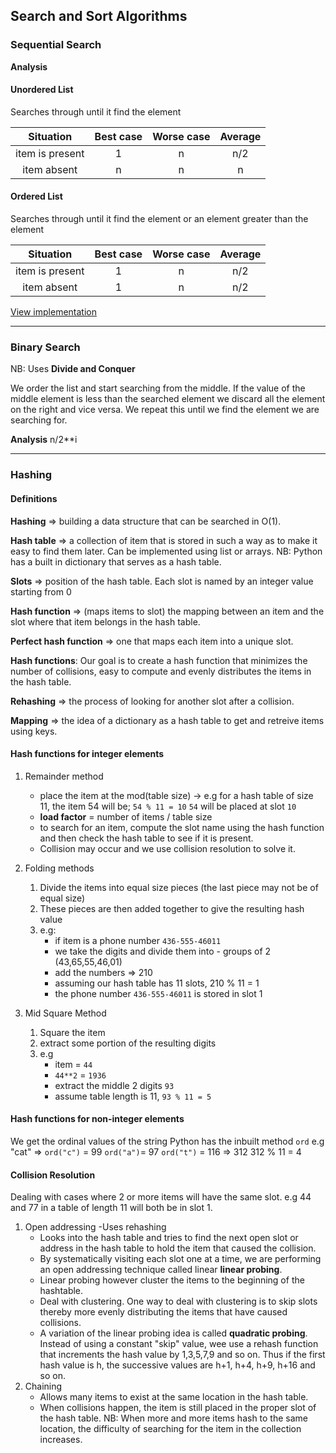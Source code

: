 ## Search and Sort Algorithms

### Sequential Search

**Analysis**

#### Unordered List

Searches through until it find the element

|    Situation    | Best case | Worse case | Average |
| :-------------: | :-------: | :--------: | :-----: |
| item is present |     1     |     n      |   n/2   |
|   item absent   |     n     |     n      |    n    |

#### Ordered List

Searches through until it find the element or an element greater than the element

|    Situation    | Best case | Worse case | Average |
| :-------------: | :-------: | :--------: | :-----: |
| item is present |     1     |     n      |   n/2   |
|   item absent   |     1     |     n      |   n/2   |

[View implementation](search_and_sort.md)

---

### Binary Search

NB: Uses **Divide and Conquer**

We order the list and start searching from the middle. If the value of the middle element is less than the searched element we discard all the element on the right and vice versa. We repeat this until we find the element we are searching for.

**Analysis**
n/2\*\*i

---

### Hashing

#### Definitions

**Hashing** => building a data structure that can be searched in O(1).

**Hash table** => a collection of item that is stored in such a way as to make it easy to find them later. Can be implemented using list or arrays.
NB: Python has a built in dictionary that serves as a hash table.

**Slots** => position of the hash table. Each slot is named by an integer value starting from 0

**Hash function** => (maps items to slot) the mapping between an item and the slot where that item belongs in the hash table.

**Perfect hash function** => one that maps each item into a unique slot.

**Hash functions**:
Our goal is to create a hash function that minimizes the number of collisions, easy to compute and evenly distributes the items in the hash table.

**Rehashing** => the process of looking for another slot after a collision.

**Mapping** => the idea of a dictionary as a hash table to get and retreive items using keys.

#### Hash functions for integer elements

1. Remainder method

   - place the item at the mod(table size) -> e.g for a hash table of size 11, the item 54 will be; `54 % 11 = 10` `54` will be placed at slot `10`
   - **load factor** = number of items / table size
   - to search for an item, compute the slot name using the hash function and then check the hash table to see if it is present.
   - Collision may occur and we use collision resolution to solve it.

2. Folding methods
   1. Divide the items into equal size pieces (the last piece may not be of equal size)
   2. These pieces are then added together to give the resulting hash value
   3. e.g:
      - if item is a phone number `436-555-46011`
      - we take the digits and divide them into - groups of 2 (43,65,55,46,01)
      - add the numbers => 210
      - assuming our hash table has 11 slots, 210 % 11 = 1
      - the phone number `436-555-46011` is stored in slot 1
3. Mid Square Method
   1. Square the item
   2. extract some portion of the resulting digits
   3. e.g
      - item = `44`
      - `44**2` = `1936`
      - extract the middle 2 digits `93`
      - assume table length is 11, `93 % 11 = 5`

#### Hash functions for non-integer elements

We get the ordinal values of the string
Python has the inbuilt method `ord`
e.g "cat" => `ord("c")` = 99 `ord("a")`= 97 `ord("t")` = 116 => 312
312 % 11 = 4

#### Collision Resolution

Dealing with cases where 2 or more items will have the same slot. e.g 44 and 77 in a table of length 11 will both be in slot 1.

1. Open addressing
   -Uses rehashing
   - Looks into the hash table and tries to find the next open slot or address in the hash table to hold the item that caused the collision.
   - By systematically visiting each slot one at a time, we are performing an open addressing technique called linear **linear probing**.
   - Linear probing however cluster the items to the beginning of the hashtable.
   - Deal with clustering. One way to deal with clustering is to skip slots thereby more evenly distributing the items that have caused collisions.
   - A variation of the linear probing idea is called **quadratic probing**. Instead of using a constant "skip" value, wee use a rehash function that increments the hash value by 1,3,5,7,9 and so on. Thus if the first hash value is h, the successive values are h+1, h+4, h+9, h+16 and so on.
2. Chaining
   - Allows many items to exist at the same location in the hash table.
   - When collisions happen, the item is still placed in the proper slot of the hash table.
     <!-- FIXME: add image-->
     NB: When more and more items hash to the same location, the difficulty of searching for the item in the collection increases.
